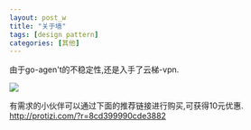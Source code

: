```yaml
---
layout: post_w
title: "关于墙"
tags: [design pattern] 
categories: [其他]
---
```


由于go-agen't的不稳定性,还是入手了云梯-vpn.

<img src="/res/about_the_great_wall.png" />

有需求的小伙伴可以通过下面的推荐链接进行购买,可获得10元优惠.
<http://protizi.com/?r=8cd399990cde3882>